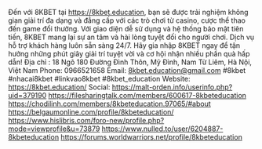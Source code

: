 Đến với 8KBET tại https://8kbet.education, bạn sẽ được trải nghiệm không gian giải trí đa dạng và đẳng cấp với các trò chơi từ casino, cược thể thao đến game đổi thưởng. Với giao diện dễ sử dụng và hệ thống bảo mật tiên tiến, 8KBET mang lại sự an tâm và hài lòng tuyệt đối cho người chơi. Dịch vụ hỗ trợ khách hàng luôn sẵn sàng 24/7. Hãy gia nhập 8KBET ngay để tận hưởng những phút giây giải trí tuyệt vời và cơ hội nhận nhiều phần quà hấp dẫn!
Địa chỉ : 18 Ngõ 180 Đường Đình Thôn, Mỹ Đình, Nam Từ Liêm, Hà Nội, Việt Nam
Phone: 0966521658
Email: 8kbet.education@gmail.com
#8kbet #nhacai8kbet #linkvao8kbet #8kbet_education
Website:
https://8kbet.education/
Social: 
https://malt-orden.info/userinfo.php?uid=379190
https://filesharingtalk.com/members/600617-8kbeteducation
https://chodilinh.com/members/8kbeteducation.97065/#about
https://belgaumonline.com/profile/8kbeteducation/
https://www.hislibris.com/foro-new/profile.php?mode=viewprofile&u=73879
https://www.nulled.to/user/6204887-8kbeteducation
https://forums.worldwarriors.net/profile/8kbeteducation
